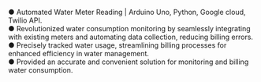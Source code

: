 ● Automated Water Meter Reading | Arduino Uno, Python, Google cloud, Twilio API.</br>
● Revolutionized water consumption monitoring by seamlessly integrating with existing meters and automating data collection,
reducing billing errors.</br>
● Precisely tracked water usage, streamlining billing processes for enhanced efficiency in water management. </br>
● Provided an accurate and convenient solution for monitoring and billing water consumption. </br>

